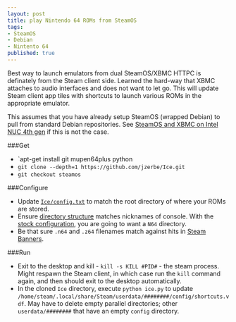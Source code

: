 ```yaml
---
layout: post
title: play Nintendo 64 ROMs from SteamOS
tags:
- SteamOS
- Debian
- Nintento 64
published: true
---
```

Best way to launch emulators from dual SteamOS/XBMC HTTPC is definately from
the Steam client side. Learned the hard-way that XBMC attaches to audio
interfaces and does not want to let go. This will update Steam client app tiles
with shortcuts to launch various ROMs in the appropriate emulator.

This assumes that you have already setup SteamOS (wrapped Debian) to pull from
standard Debian repositories. See
[SteamOS and XBMC on Intel NUC 4th gen](http://vraidsys.com/2014/04/steamos-and-xbmc-on-intel-nuc-4th-gen/)
if this is not the case.

###Get
- `apt-get install git mupen64plus python
- `git clone --depth=1 https://github.com/jzerbe/Ice.git`
- `git checkout steamos`

###Configure
- Update [`Ice/config.txt`](https://github.com/jzerbe/Ice/pull/1/files#diff-0)
to match the root directory of where your ROMs are stored.
- Ensure
[directory structure](http://scottrice.github.io/Ice/getting-started/#adding-roms)
matches nicknames of console. With the
[stock configuration](https://github.com/jzerbe/Ice/pull/1/files#diff-f454b79607a545fa5766ffa8dd45ebedR62),
you are going to want a `N64` directory.
- Be that sure `.n64` and `.z64` filenames match against hits in
[Steam Banners](http://steambanners.booru.org/).

###Run
- Exit to the desktop and kill - `kill -s KILL #PID#` - the steam process.
Might respawn the Steam client, in which case run the `kill` command again,
and then should exit to the desktop automatically.
- In the cloned `Ice` directory, execute `python ice.py` to update
`/home/steam/.local/share/Steam/userdata/########/config/shortcuts.vdf`.
May have to delete empty parallel directories; other `userdata/########`
that have an empty `config` directory.


